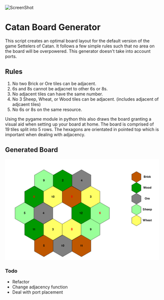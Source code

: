 ![ScreenShot](https://upload.wikimedia.org/wikipedia/it/4/45/Coloni_di_catan_Logo.png)
# Catan Board Generator
This script creates an optimal board layout for the default version of the game Settelers of Catan. 
It follows a few simple rules such that no area on the board will be overpowered. This generator doesn't take into account ports.

## Rules 
1. No two Brick or Ore tiles can be adjacent.
2. 6s and 8s cannot be adjacnet to other 6s or 8s.
3. No adjacent tiles can have the same number.
4. No 3 Sheep, Wheat, or Wood tiles can be adjacent. (includes adjacent of adjcaent tiles)
5. No 6s or 8s on the same resource.

Using the pygame module in python this also draws the board granting a visual aid when setting up your board at home. The board is comprised of 19 tiles split into 5 rows. The hexagons are orientated in pointed top which is important when dealing with adjacency.

## Generated Board
![Image](sample_board.png)

### Todo
* Refactor
* Change adjacency function
* Deal with port placement

